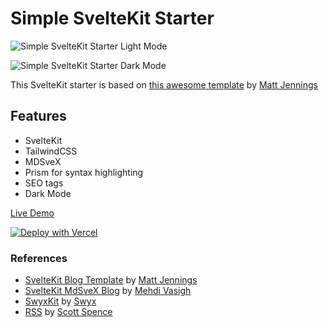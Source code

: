 # Simple SvelteKit Starter

![Simple SvelteKit Starter Light Mode](/static/simple-sveltekit-light.gif)

![Simple SvelteKit Starter Dark Mode](/static/simple-sveltekit-dark.gif)

This SvelteKit starter is based on [this awesome template](https://github.com/mattjennings/sveltekit-blog-template) by [Matt Jennings](https://mattjennings.io/)

## Features

- SvelteKit
- TailwindCSS
- MDSveX
- Prism for syntax highlighting
- SEO tags
- Dark Mode

[Live Demo](https://simple-sveltekit-starter.vercel.app)

[![Deploy with Vercel](https://vercel.com/button)](https://vercel.com/new/git/external?repository-url=https%3A%2F%2Fgithub.com%2Fmarydotdevs%2Fsimple-sveltekit-starter-v2)

### References

- [SvelteKit Blog Template](https://github.com/mattjennings/sveltekit-blog-template) by [Matt Jennings](https://twitter.com/mattjennings44)
- [SvelteKit MdSveX Blog](https://sveltekit-mdsvex-blog.netlify.app/) by [Mehdi Vasigh](https://twitter.com/mehdi_vasigh)
- [SwyxKit](https://swyxkit.netlify.app/) by [Swyx](https://twitter.com/swyx)
- [RSS](https://scottspence.com/posts/make-an-rss-feed-with-sveltekit) by [Scott Spence](https://twitter.com/spences10)
